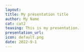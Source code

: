 ```yaml
---
layout:
title: My presentation title
author: My Name
cat: cat2
teasing: This is my presentation.
presentation_url:
icon: default.png
date: 2022-9-1
---
```


